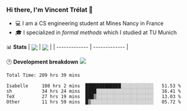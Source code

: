 ### Hi there, I'm Vincent Trélat 👋
 - 💻 I am a CS engineering student at Mines Nancy in France
 - 🎓 I specialized in *formal methods* which I studied at TU Munich

📊 **Stats**
| <img align="center" src="https://readme-stats.clckblog.space/api?username=VTrelat&show_icons=true&include_all_commits=true&theme=tokyonight&hide_border=true" /> | <img align="center" src="https://readme-stats.clckblog.space/api/top-langs/?username=VTrelat&layout=compact&theme=tokyonight&hide_border=true" /> |
| ------------- | ------------- |

🕑 **Development breakdown** ![](https://wakatime.com/badge/user/8d0110fb-6b70-4990-ab86-45c404715c2b.svg)
<!--START_SECTION:waka-->

```text
Total Time: 209 hrs 39 mins

Isabelle     108 hrs 2 mins  █████████████░░░░░░░░░░░░   51.53 %
sh           34 hrs 24 mins  ████░░░░░░░░░░░░░░░░░░░░░   16.41 %
TeX          27 hrs 19 mins  ███▒░░░░░░░░░░░░░░░░░░░░░   13.03 %
Other        11 hrs 59 mins  █▒░░░░░░░░░░░░░░░░░░░░░░░   05.72 %
```

<!--END_SECTION:waka-->
